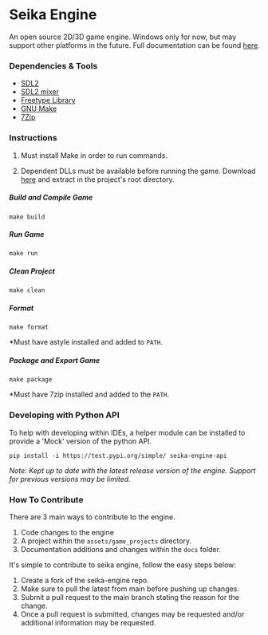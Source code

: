 # Seika Engine

An open source 2D/3D game engine.  Windows only for now, but may support other platforms in the future.  Full documentation can be found [here](https://chukobyte.github.io/seika-engine/).

### Dependencies & Tools

* [SDL2](https://www.libsdl.org/download-2.0.php)
* [SDL2 mixer](https://libsdl.org/projects/SDL_mixer/)
* [Freetype Library](https://www.freetype.org/download.html)
* [GNU Make](http://gnuwin32.sourceforge.net/packages/make.htm)
* [7Zip](https://www.7-zip.org/download.html)

### Instructions

1. Must install Make in order to run commands.

2. Dependent DLLs must be available before running the game.  Download [here](https://www.dropbox.com/s/0439l1btc76wbef/rbe_windows_dependencies.zip?dl=1) and extract in the project's root directory.

##### Build and Compile Game

`make build`

##### Run Game

`make run`

##### Clean Project

`make clean`

##### Format

`make format`

*Must have astyle installed and added to `PATH`.

##### Package and Export Game

`make package`

*Must have 7zip installed and added to the `PATH`.

### Developing with Python API

To help with developing within IDEs, a helper module can be installed to provide a 'Mock' version of the python API.

`pip install -i https://test.pypi.org/simple/ seika-engine-api`

*Note: Kept up to date with the latest release version of the engine.  Support for previous versions may be limited.*

### How To Contribute

There are 3 main ways to contribute to the engine.

1. Code changes to the engine
2. A project within the `assets/game_projects` directory.
3. Documentation additions and changes within the `docs` folder.

It's simple to contribute to seika engine, follow the easy steps below:

1. Create a fork of the seika-engine repo.
2. Make sure to pull the latest from main before pushing up changes.
3. Submit a pull request to the main branch stating the reason for the change.
4. Once a pull request is submitted, changes may be requested and/or additional information may be requested.
